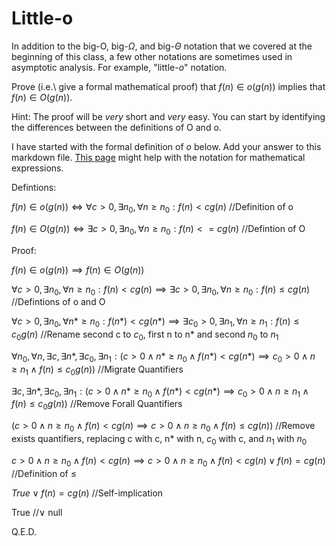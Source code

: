 # Little-o

In addition to the big-O, big-$\Omega$, and big-$\Theta$ notation that
we covered at the beginning of this class, a few other notations are sometimes
used in asymptotic analysis.  For example, "little-$o$" notation.

Prove (i.e.\ give a formal mathematical proof) that $f(n)\in o(g(n))$ implies
that $f(n)\in O(g(n))$.

Hint: The proof will be *very* short and *very* easy. You can start by
identifying the differences between the definitions of O and o.

I have started with the formal definition of $o$ below. Add your answer to this
markdown file. [This
page](https://docs.github.com/en/get-started/writing-on-github/working-with-advanced-formatting/writing-mathematical-expressions)
might help with the notation for mathematical expressions.



Defintions: 

$f(n)\in o(g(n)) \iff \forall c>0, \exists n_0, \forall n\ge n_0: f(n) < c g(n)$  //Definition of o

$f(n)\in O(g(n)) \iff \exists c>0, \exists n_0, \forall n\ge n_0: f(n) <= c g(n)$  //Defintion of O

Proof:

$f(n)\in o(g(n)) \implies f(n)\in O(g(n))$

$\forall c>0, \exists n_0, \forall n\ge n_0: f(n) < c g(n) \implies \exists c>0, \exists n_0, \forall n\ge n_0: f(n) \le c g(n)$ //Defintions of o and O

$\forall c>0, \exists n_0, \forall n*\ge n_0: f(n*) < c g(n*) \implies \exists c_0>0, \exists n_1, \forall n\ge n_1: f(n) \le c_0 g(n)$ //Rename second c to $c_0$, first n to n* and second $n_0$ to $n_1$

$\forall n_0, \forall n, \exists c, \exists n*, \exists c_0, \exists n_1: (c>0 \land n*\ge n_0 \land f(n*) < c g(n*) \implies c_0>0 \land n\ge n_1 \land f(n) \le c_0 g(n))$ //Migrate Quantifiers

$\exists c, \exists n*, \exists c_0, \exists n_1: (c>0 \land n*\ge n_0 \land f(n*) < c g(n*) \implies c_0>0 \land n\ge n_1 \land f(n) \le c_0 g(n))$ //Remove Forall Quantifiers

$(c>0 \land n\ge n_0 \land f(n) < c g(n) \implies c>0 \land n\ge n_0 \land f(n) \le c g(n))$ //Remove exists quantifiers, replacing c with c, n* with n, $c_0$ with c, and $n_1$ with $n_0$

$c>0 \land n\ge n_0 \land f(n) < c g(n) \implies c>0 \land n\ge n_0 \land f(n) < c g(n) \lor f(n) = c g(n)$ //Definition of $\le$

$True \lor f(n) = c g(n)$  //Self-implication

True  //$\lor$ null

Q.E.D.
